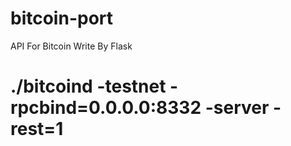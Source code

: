 # bitcoin-port
API For Bitcoin Write By Flask



# ./bitcoind -testnet -rpcbind=0.0.0.0:8332 -server -rest=1

